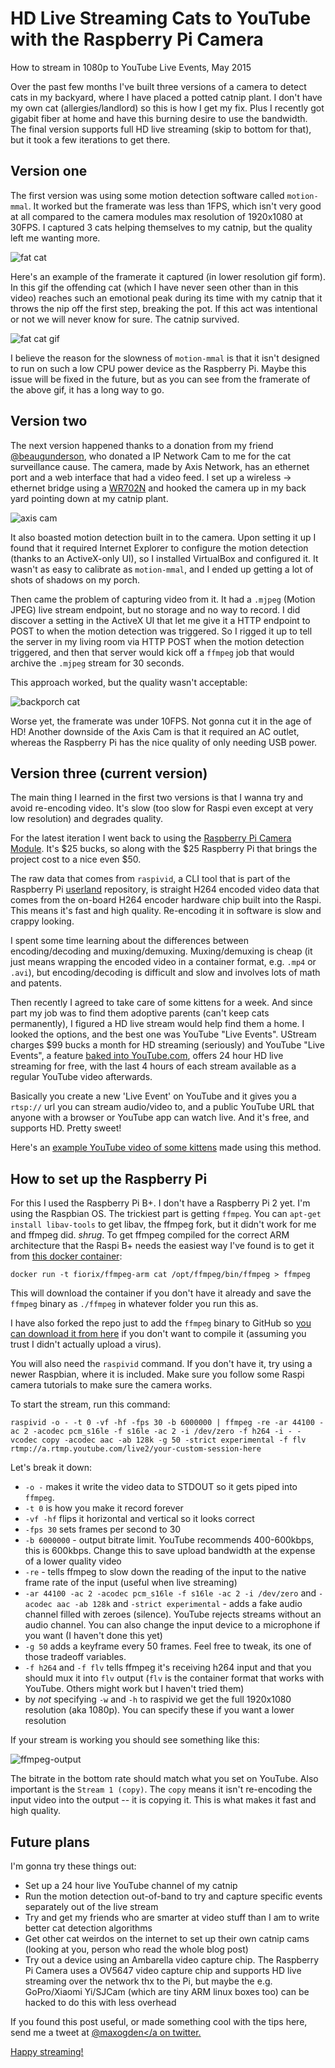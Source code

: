 <div id="header"><h1 class="title">HD Live Streaming Cats to YouTube with the Raspberry Pi Camera</h1></div>

How to stream in 1080p to YouTube Live Events, May 2015

Over the past few months I've built three versions of a camera to detect cats in my backyard, where I have placed a potted catnip plant. I don't have my own cat (allergies/landlord) so this is how I get my fix. Plus I recently got gigabit fiber at home and have this burning desire to use the bandwidth. The final version supports full HD live streaming (skip to bottom for that), but it took a few iterations to get there.

## Version one

The first version was using some motion detection software called `motion-mmal`. It worked but the framerate was less than 1FPS, which isn't very good at all compared to the camera modules max resolution of 1920x1080 at 30FPS. I captured 3 cats helping themselves to my catnip, but the quality left me wanting more.

![fat cat](media/fatcat.png)

Here's an example of the framerate it captured (in lower resolution gif form). In this gif the offending cat (which I have never seen other than in this video) reaches such an emotional peak during its time with my catnip that it throws the nip off the first step, breaking the pot. If this act was intentional or not we will never know for sure. The catnip survived.

![fat cat gif](media/fatcat.gif)

I believe the reason for the slowness of `motion-mmal` is that it isn't designed to run on such a low CPU power device as the Raspberry Pi. Maybe this issue will be fixed in the future, but as you can see from the framerate of the above gif, it has a long way to go.

## Version two

The next version happened thanks to a donation from my friend [@beaugunderson](https://github.com/beaugunderson/), who donated a IP Network Cam to me for the cat surveillance cause. The camera, made by Axis Network, has an ethernet port and a web interface that had a video feed. I set up a wireless -> ethernet bridge using a [WR702N](http://www.tp-link.com/en/products/details/cat-9_TL-WR702N.html) and hooked the camera up in my back yard pointing down at my catnip plant.

![axis cam](media/axis-cam.png)

It also boasted motion detection built in to the camera. Upon setting it up I found that it required Internet Explorer to configure the motion detection (thanks to an ActiveX-only UI), so I installed VirtualBox and configured it. It wasn't as easy to calibrate as `motion-mmal`, and I ended up getting a lot of shots of shadows on my porch.

Then came the problem of capturing video from it. It had a `.mjpeg` (Motion JPEG) live stream endpoint, but no storage and no way to record. I did discover a setting in the ActiveX UI that let me give it a HTTP endpoint to POST to when the motion detection was triggered. So I rigged it up to tell the server in my living room via HTTP POST when the motion detection triggered, and then that server would kick off a `ffmpeg` job that would archive the `.mjpeg` stream for 30 seconds.

This approach worked, but the quality wasn't acceptable:

![backporch cat](media/backporch-cat.png)

Worse yet, the framerate was under 10FPS. Not gonna cut it in the age of HD! Another downside of the Axis Cam is that it required an AC outlet, whereas the Raspberry Pi has the nice quality of only needing USB power.

## Version three (current version)

The main thing I learned in the first two versions is that I wanna try and avoid re-encoding video. It's slow (too slow for Raspi even except at very low resolution) and degrades quality.

For the latest iteration I went back to using the [Raspberry Pi Camera Module](https://www.raspberrypi.org/products/camera-module/). It's $25 bucks, so along with the $25 Raspberry Pi that brings the project cost to a nice even $50.

The raw data that comes from `raspivid`, a CLI tool that is part of the Raspberry Pi [userland](https://github.com/raspberrypi/userland) repository, is straight H264 encoded video data that comes from the on-board H264 encoder hardware chip built into the Raspi. This means it's fast and high quality. Re-encoding it in software is slow and crappy looking.

I spent some time learning about the differences between encoding/decoding and muxing/demuxing. Muxing/demuxing is cheap (it just means wrapping the encoded video in a container format, e.g. `.mp4` or `.avi`), but encoding/decoding is difficult and slow and involves lots of math and patents.

Then recently I agreed to take care of some kittens for a week. And since part my job was to find them adoptive parents (can't keep cats permanently), I figured a HD live stream would help find them a home. I looked the options, and the best one was YouTube "Live Events". UStream charges $99 bucks a month for HD streaming (seriously) and YouTube "Live Events", a feature [baked into YouTube.com](https://www.youtube.com/my_live_events), offers 24 hour HD live streaming for free, with the last 4 hours of each stream available as a regular YouTube video afterwards.

Basically you create a new 'Live Event' on YouTube and it gives you a `rtsp://` url you can stream audio/video to, and a public YouTube URL that anyone with a browser or YouTube app can watch live. And it's free, and supports HD. Pretty sweet!

Here's an [example YouTube video of some kittens](https://www.youtube.com/watch?v=Xn4yNavjdR4&t=4m50s) made using this method.

## How to set up the Raspberry Pi

For this I used the Raspberry Pi B+. I don't have a Raspberry Pi 2 yet. I'm using the Raspbian OS. The trickiest part is getting `ffmpeg`. You can `apt-get install libav-tools` to get libav, the ffmpeg fork, but it didn't work for me and ffmpeg did. *shrug*. To get ffmpeg compiled for the correct ARM architecture that the Raspi B+ needs the easiest way I've found is to get it from [this docker container](https://github.com/fiorix/ffmpeg-arm):

```
docker run -t fiorix/ffmpeg-arm cat /opt/ffmpeg/bin/ffmpeg > ffmpeg
```

This will download the container if you don't have it already and save the `ffmpeg` binary as `./ffmpeg` in whatever folder you run this as.

I have also forked the repo just to add the `ffmpeg` binary to GitHub so [you can download it from here](https://github.com/maxogden/ffmpeg-arm/releases/tag/1.0.0) if you don't want to compile it (assuming you trust I didn't actually upload a virus).

You will also need the `raspivid` command. If you don't have it, try using a newer Raspbian, where it is included. Make sure you follow some Raspi camera tutorials to make sure the camera works.

To start the stream, run this command:

```
raspivid -o - -t 0 -vf -hf -fps 30 -b 6000000 | ffmpeg -re -ar 44100 -ac 2 -acodec pcm_s16le -f s16le -ac 2 -i /dev/zero -f h264 -i - -vcodec copy -acodec aac -ab 128k -g 50 -strict experimental -f flv rtmp://a.rtmp.youtube.com/live2/your-custom-session-here
```

Let's break it down:

  - `-o -` makes it write the video data to STDOUT so it gets piped into `ffmpeg`. 
  - `-t 0` is how you make it record forever
  - `-vf -hf` flips it horizontal and vertical so it looks correct
  - `-fps 30` sets frames per second to 30
  - `-b 6000000` - output bitrate limit. YouTube recommends 400-600kbps, this is 600kbps. Change this to save upload bandwidth at the expense of a lower quality video
  - `-re` - tells ffmpeg to slow down the reading of the input to the native frame rate of the input (useful when live streaming)
  - `-ar 44100 -ac 2 -acodec pcm_s16le -f s16le -ac 2 -i /dev/zero` and `-acodec aac -ab 128k` and `-strict experimental` - adds a fake audio channel filled with zeroes (silence). YouTube rejects streams without an audio channel. You can also change the input device to a microphone if you want (I haven't done this yet)
  - `-g 50` adds a keyframe every 50 frames. Feel free to tweak, its one of those tradeoff variables.
  - `-f h264` and `-f flv` tells ffmpeg it's receiving h264 input and that you should mux it into `flv` output (`flv` is the container format that works with YouTube. Others might work but I haven't tried them)
  - by *not* specifying `-w` and `-h` to raspivid we get the full 1920x1080 resolution (aka 1080p). You can specify these if you want a lower resolution

If your stream is working you should see something like this:

![ffmpeg-output](media/ffmpeg-output.png)

The bitrate in the bottom rate should match what you set on YouTube. Also important is the `Stream 1 (copy)`. The `copy` means it isn't re-encoding the input video into the output -- it is copying it. This is what makes it fast and high quality.

## Future plans

I'm gonna try these things out:

- Set up a 24 hour live YouTube channel of my catnip
- Run the motion detection out-of-band to try and capture specific events separately out of the live stream
- Try and get my friends who are smarter at video stuff than I am to write better cat detection algorithms
- Get other cat weirdos on the internet to set up their own catnip cams (looking at you, person who read the whole blog post)
- Try out a device using an Ambarella video capture chip. The Raspberry Pi Camera uses a OV5647 video capture chip and supports HD live streaming over the network thx to the Pi, but maybe the e.g. GoPro/Xiaomi Yi/SJCam (which are tiny ARM linux boxes too) can be hacked to do this with less overhead

If you found this post useful, or made something cool with the tips here, send me a tweet at <a href="https://twitter.com/maxogden">@maxogden</a on twitter.

Happy streaming!